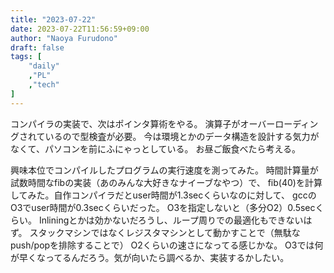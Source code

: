 ```yaml
---
title: "2023-07-22"
date: 2023-07-22T11:56:59+09:00
author: "Naoya Furudono"
draft: false
tags: [
    "daily"
    ,"PL"
    ,"tech"
]
---
```


コンパイラの実装で、次はポインタ算術をやる。
演算子がオーバーローディングされているので型検査が必要。
今は環境とかのデータ構造を設計する気力がなくて、パソコンを前にふにゃっとしている。
お昼ご飯食べたら考える。

興味本位でコンパイルしたプログラムの実行速度を測ってみた。
時間計算量が試数時間なfibの実装（あのみんな大好きなナイーブなやつ）で、
fib(40)を計算してみた。自作コンパイラだとuser時間が1.3secくらいなのに対して、
gccのO3でuser時間が0.3secくらいだった。
O3を指定しないと（多分O2）0.5secくらい。
Inliningとかは効かないだろうし、ループ周りでの最適化もできないはず。
スタックマシンではなくレジスタマシンとして動かすことで（無駄なpush/popを排除することで）
O2くらいの速さになってる感じかな。
O3では何が早くなってるんだろう。気が向いたら調べるか、実装するかしたい。

